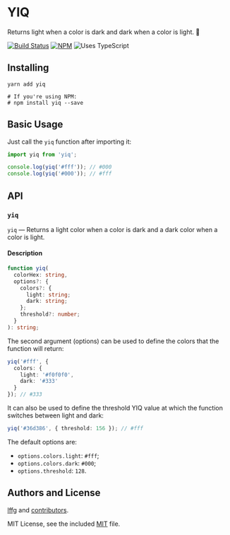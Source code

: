 # YIQ

Returns light when a color is dark and dark when a color is light. 🎨

[![Build Status](https://circleci.com/gh/lffg/yiq.svg?style=svg)](https://circleci.com/gh/lffg/yiq)
[![NPM](https://img.shields.io/npm/v/yiq.svg?logo=npm)](https://npmjs.org/package/yiq)
![Uses TypeScript](https://img.shields.io/badge/Uses-Typescript-294E80.svg)

## Installing

```shell
yarn add yiq

# If you're using NPM:
# npm install yiq --save
```

## Basic Usage

Just call the `yiq` function after importing it:

```typescript
import yiq from 'yiq';

console.log(yiq('#fff')); // #000
console.log(yiq('#000')); // #fff
```

## API

### `yiq`

`yiq` — Returns a light color when a color is dark and a dark color when a color is light.

#### Description

```typescript
function yiq(
  colorHex: string,
  options?: {
    colors?: {
      light: string;
      dark: string;
    };
    threshold?: number;
  }
): string;
```

The second argument (options) can be used to define the colors that the function will return:

```typescript
yiq('#fff', {
  colors: {
    light: '#f0f0f0',
    dark: '#333'
  }
}); // #333
```

It can also be used to define the threshold YIQ value at which the function switches between light and dark:

```typescript
yiq('#36d386', { threshold: 156 }); // #fff
```

The default options are:

- `options.colors.light`: `#fff`;
- `options.colors.dark`: `#000`;
- `options.threshold`: `128`.

## Authors and License

[lffg](https://github.com/lffg) and [contributors](https://github.com/lffg/yiq/graphs/contributors).

MIT License, see the included [MIT](https://github.com/lffg/yiq/blob/master/LICENSE) file.
